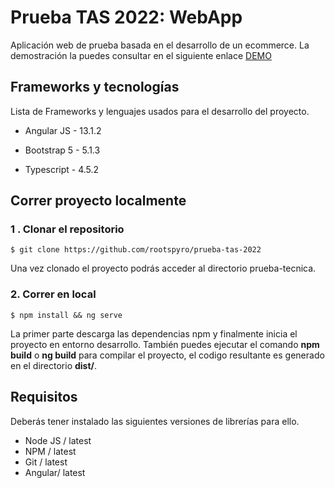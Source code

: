 # Prueba TAS 2022: WebApp

Aplicación web de prueba basada en el desarrollo de un ecommerce.
La demostración la puedes consultar en el siguiente enlace [DEMO](http://prueba.crisostomo.soy)

## Frameworks y tecnologías

Lista de Frameworks y lenguajes usados para el desarrollo del proyecto.

- Angular JS - 13.1.2

- Bootstrap 5 - 5.1.3

- Typescript - 4.5.2

## Correr proyecto localmente

### 1 . Clonar el repositorio

```shell
$ git clone https://github.com/rootspyro/prueba-tas-2022
```

Una vez clonado el proyecto podrás acceder al directorio prueba-tecnica.

### 2. Correr en local

```shell
$ npm install && ng serve
```

La primer parte descarga las dependencias npm y finalmente inicia el proyecto en entorno desarrollo. 
También puedes ejecutar  el comando **npm build** o **ng build** para compilar el proyecto, el codigo resultante es generado en el directorio **dist/**. 

 

## Requisitos

Deberás tener instalado las siguientes versiones de librerías para ello.

* Node JS / latest
* NPM / latest
* Git / latest
* Angular/ latest

